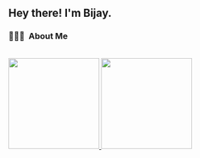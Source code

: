 

<h2> Hey there! I'm Bijay.</h2>

<h3> 👨🏻‍💻 &nbsp;About Me </h3>

<br/>

<a href="https://github.com/AVS1508">
  <img height="180em" src="https://github-readme-stats.vercel.app/api?username=bijeaylimbu&show_icons=true" />
  <img height="180em" src="https://github-readme-stats.vercel.app/api/top-langs/?username=bijeaylimbu&theme=buefy&layout=compact" />
</a>

<br/>


